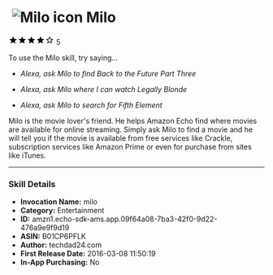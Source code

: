 # &nbsp;<img src="https://github.com/dale3h/alexa-skills-list/raw/master/skills/milo/B01CP6PFLK/app_icon" alt="Milo icon" width="36"> Milo
![4 stars](../../../images/ic_star_black_18dp_1x.png)![4 stars](../../../images/ic_star_black_18dp_1x.png)![4 stars](../../../images/ic_star_black_18dp_1x.png)![4 stars](../../../images/ic_star_black_18dp_1x.png)![4 stars](../../../images/ic_star_border_black_18dp_1x.png) 5

To use the Milo skill, try saying...

* *Alexa, ask Milo to find Back to the Future Part Three*

* *Alexa, ask Milo where I can watch Legally Blonde*

* *Alexa, ask Milo to search for Fifth Element*

Milo is the movie lover's friend.  He helps Amazon Echo find where movies are available for online streaming.   Simply ask Milo to find a movie and he will tell you if the movie is available from free services like Crackle, subscription services like Amazon Prime or even for purchase from sites like iTunes.

***

### Skill Details

* **Invocation Name:** milo
* **Category:** Entertainment
* **ID:** amzn1.echo-sdk-ams.app.09f64a08-7ba3-42f0-9d22-476a9e9f9d19
* **ASIN:** B01CP6PFLK
* **Author:** techdad24.com
* **First Release Date:** 2016-03-08 11:50:19
* **In-App Purchasing:** No
